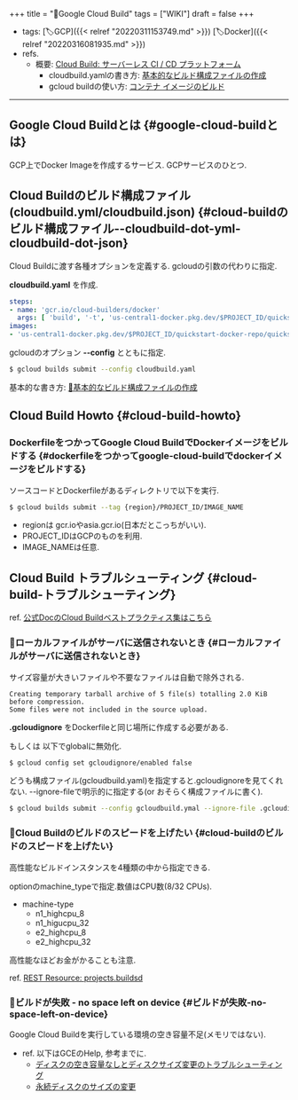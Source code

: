 +++
title = "📝Google Cloud Build"
tags = ["WIKI"]
draft = false
+++

-   tags: [🏷GCP]({{< relref "20220311153749.md" >}}) [🏷Docker]({{< relref "20220316081935.md" >}})
-   refs.
    -   概要: [Cloud Build: サーバーレス CI / CD プラットフォーム](https://cloud.google.com/build?hl=ja)
        -   cloudbuild.yamlの書き方: [基本的なビルド構成ファイルの作成](https://cloud.google.com/build/docs/configuring-builds/create-basic-configuration?hl=ja)
        -   gcloud buildの使い方: [コンテナ イメージのビルド](https://cloud.google.com/build/docs/building/build-containers?hl=ja)

---


## Google Cloud Buildとは {#google-cloud-buildとは}

GCP上でDocker Imageを作成するサービス. GCPサービスのひとつ.


## Cloud Buildのビルド構成ファイル(cloudbuild.yml/cloudbuild.json) {#cloud-buildのビルド構成ファイル--cloudbuild-dot-yml-cloudbuild-dot-json}

Cloud Buildに渡す各種オプションを定義する. gcloudの引数の代わりに指定.

**cloudbuild.yaml** を作成.

```yaml
steps:
- name: 'gcr.io/cloud-builders/docker'
  args: [ 'build', '-t', 'us-central1-docker.pkg.dev/$PROJECT_ID/quickstart-docker-repo/quickstart-image:tag1', '.' ]
images:
- 'us-central1-docker.pkg.dev/$PROJECT_ID/quickstart-docker-repo/quickstart-image:tag1'
```

gcloudのオプション **--config** とともに指定.

```sh
$ gcloud builds submit --config cloudbuild.yaml
```

基本的な書き方: [🔗基本的なビルド構成ファイルの作成 ](https://cloud.google.com/build/docs/configuring-builds/create-basic-configuration)


## Cloud Build Howto {#cloud-build-howto}


### DockerfileをつかってGoogle Cloud BuildでDockerイメージをビルドする {#dockerfileをつかってgoogle-cloud-buildでdockerイメージをビルドする}

ソースコードとDockerfileがあるディレクトリで以下を実行.

```sh
$ gcloud builds submit --tag {region}/PROJECT_ID/IMAGE_NAME
```

-   regionは gcr.ioやasia.gcr.io(日本だとこっちがいい).
-   PROJECT_IDはGCPのものを利用.
-   IMAGE_NAMEは任意.


## Cloud Build トラブルシューティング {#cloud-build-トラブルシューティング}

ref. [公式DocのCloud Buildベストプラクティス集はこちら](https://cloud.google.com/build/docs/speeding-up-builds)


### 🔧ローカルファイルがサーバに送信されないとき {#ローカルファイルがサーバに送信されないとき}

サイズ容量が大きいファイルや不要なファイルは自動で除外される.

```text
Creating temporary tarball archive of 5 file(s) totalling 2.0 KiB before compression.
Some files were not included in the source upload.
```

**.gcloudignore** をDockerfileと同じ場所に作成する必要がある.

もしくは 以下でglobalに無効化.

```sh
$ gcloud config set gcloudignore/enabled false
```

どうも構成ファイル(gcloudbuild.yaml)を指定すると.gcloudignoreを見てくれない. --ignore-fileで明示的に指定する(or おそらく構成ファイルに書く).

```sh
$ gcloud builds submit --config gcloudbuild.ymal --ignore-file .gcloudignore
```


### 🔧Cloud Buildのビルドのスピードを上げたい {#cloud-buildのビルドのスピードを上げたい}

高性能なビルドインスタンスを4種類の中から指定できる.

optionのmachine_typeで指定.数値はCPU数(8/32 CPUs).

-   machine-type
    -   n1_highcpu_8
    -   n1_higucpu_32
    -   e2_highcpu_8
    -   e2_highcpu_32

高性能なほどお金がかることも注意.

ref. [REST Resource: projects.buildsd](https://cloud.google.com/build/docs/api/reference/rest/v1/projects.builds#machinetype)


### 🔧ビルドが失敗 - no space left on device {#ビルドが失敗-no-space-left-on-device}

Google Cloud Buildを実行している環境の空き容量不足(メモリではない).

-   ref. 以下はGCEのHelp, 参考までに.
    -   [ディスクの空き容量なしとディスクサイズ変更のトラブルシューティング](https://cloud.google.com/compute/docs/troubleshooting/troubleshooting-disk-full-resize?hl=ja)
    -   [永続ディスクのサイズの変更](https://cloud.google.com/compute/docs/disks/resize-persistent-disk?hl=ja)
